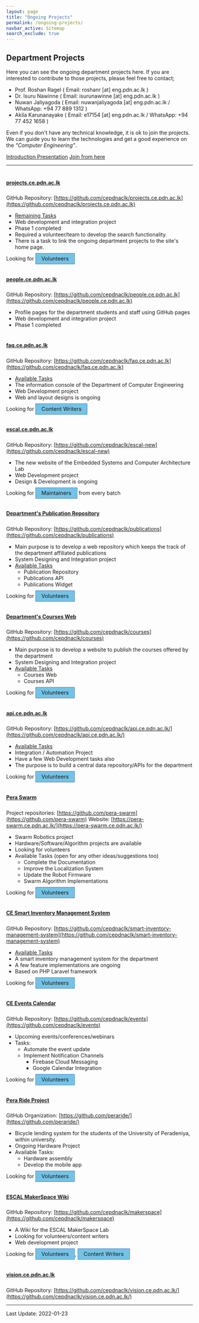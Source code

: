 ```yaml
---
layout: page
title: "Ongoing Projects"
permalink: /ongoing-projects/
navbar_active: Sitemap
search_exclude: true
---
```

<style>
    .badge{
        padding: 5px 15px;
        background-color: #74c3e6 !important;
        border: 1px solid rgb(61, 120, 190);
        font-size: 11pt !important;
    }

    h4{
        text-decoration: underline;
        padding-top: 18px;
        padding-bottom: 6px!important;
    }
</style>

## Department Projects

Here you can see the ongoing department projects here. If you are interested to contribute to those projects, please feel free to contact;
- Prof. Roshan Ragel ( Email: roshanr [at] eng.pdn.ac.lk )
- Dr. Isuru Nawinne ( Email: isurunawinne [at] eng.pdn.ac.lk )
- Nuwan Jaliyagoda ( Email: nuwanjaliyagoda [at] eng.pdn.ac.lk / WhatsApp: +94 77 889 1312 )
- Akila Karunanayake ( Email: e17154 [at] eng.pdn.ac.lk / WhatsApp: +94 77 452 1658 )

Even if you don't have any technical knowledge, it is ok to join the projects. We can guide you to learn the technologies and get a good experience on the *"Computer Engineering"*.


<a href="https://drive.google.com/file/d/1MZB5VYSGdWubXHoyhGK39jcBa2i8xIem/view?usp=sharing" class="btn btn-lg btn-primary p-2" target="_blank">Introduction Presentation</a> <a href="https://docs.google.com/spreadsheets/d/1P-bN5QJ3V0ACXlo03uMLFZTQFS4a0qsOswSWnv90Yvg/edit?usp=sharing" class="btn btn-lg btn-primary p-2 mx-2" target="_blank">Join from  here</a>

---

#### projects.ce.pdn.ac.lk
GitHub Repository: [https://github.com/cepdnaclk/projects.ce.pdn.ac.lk](https://github.com/cepdnaclk/projects.ce.pdn.ac.lk)

- [Remaining Tasks](https://github.com/cepdnaclk/projects.ce.pdn.ac.lk/issues)
- Web development and integration project
- Phase 1 completed
- Required a volunteer/team to develop the search functionality.
- There is a task to link the ongoing department projects to the site's home page.

Looking for <span class="badge">Volunteers</span>

#### people.ce.pdn.ac.lk
GitHub Repository: [https://github.com/cepdnaclk/people.ce.pdn.ac.lk](https://github.com/cepdnaclk/people.ce.pdn.ac.lk)

- Profile pages for the department students and staff using GitHub pages
- Web development and integration project
- Phase 1 completed

#### faq.ce.pdn.ac.lk
GitHub Repository: [https://github.com/cepdnaclk/faq.ce.pdn.ac.lk](https://github.com/cepdnaclk/faq.ce.pdn.ac.lk)

- [Available Tasks](https://github.com/cepdnaclk/faq.ce.pdn.ac.lk/issues)
- The information console of the Department of Computer Engineering
- Web Development project
- Web and layout designs is ongoing

Looking for <span class="badge">Content Writers</span>

#### escal.ce.pdn.ac.lk
GitHub Repository: [https://github.com/cepdnaclk/escal-new](https://github.com/cepdnaclk/escal-new)

- The new website of the Embedded Systems and Computer Architecture Lab
- Web Development project
- Design & Development is ongoing

Looking for <span class="badge">Maintainers</span> from every batch


#### Department's Publication Repository
GitHub Repository: [https://github.com/cepdnaclk/publications](https://github.com/cepdnaclk/publications)
- Main purpose is to develop a web repository which keeps the track of the department affiliated publications
- System Designing and Integration project
- [Available Tasks](https://github.com/cepdnaclk/publications/issues)
    - Publication Repository
    - Publications API
    - Publications Widget

Looking for <span class="badge">Volunteers</span>

#### Department's Courses Web
GitHub Repository: [https://github.com/cepdnaclk/courses](https://github.com/cepdnaclk/courses)
- Main purpose is to develop a website to publish the courses offered by the department
- System Designing and Integration project
- [Available Tasks](https://github.com/cepdnaclk/courses/issues)
    - Courses Web
    - Courses API

Looking for <span class="badge">Volunteers</span>

#### api.ce.pdn.ac.lk
GitHub Repository: [https://github.com/cepdnaclk/api.ce.pdn.ac.lk/](https://github.com/cepdnaclk/api.ce.pdn.ac.lk/)

- [Available Tasks](https://github.com/cepdnaclk/api.ce.pdn.ac.lk/issues)
- Integration / Automation Project
- Have a few Web Development tasks also
- The purpose is to build a central data repository/APIs for the department

Looking for <span class="badge">Volunteers</span>

#### Pera Swarm
Project repositories: [https://github.com/pera-swarm](https://github.com/pera-swarm)
Website: [https://pera-swarm.ce.pdn.ac.lk/](https://pera-swarm.ce.pdn.ac.lk/)

- Swarm Robotics project
- Hardware/Software/Algorithm projects are available
- Looking for volunteers
- Available Tasks (open for any other ideas/suggestions too)
    - Complete the Documentation
    - Improve the Localization System
    - Update the Robot Firmware
    - Swarm Algorithm Implementations

Looking for <span class="badge">Volunteers</span>

#### CE Smart Inventory Management System
GitHub Repository: [https://github.com/cepdnaclk/smart-inventory-management-system](https://github.com/cepdnaclk/smart-inventory-management-system)

- [Available Tasks](https://github.com/cepdnaclk/smart-inventory-management-system/issues)
- A smart inventory management system for the department
- A few feature implementations are ongoing
- Based on PHP Laravel framework

Looking for <span class="badge">Volunteers</span>

#### CE Events Calendar
GitHub Repository: [https://github.com/cepdnaclk/events](https://github.com/cepdnaclk/events)

- Upcoming events/conferences/webinars
- Tasks:
    - Automate the event update
    - Implement Notification Channels
        - Firebase Cloud Messaging
        - Google Calendar Integration

Looking for <span class="badge">Volunteers</span>

#### Pera Ride Project
GitHub Organization: [https://github.com/peraride/](https://github.com/peraride/)

- Bicycle lending system for the students of the University of Peradeniya, within university.
- Ongoing Hardware Project
- Available Tasks:
    - Hardware assembly
    - Develop the mobile app

Looking for <span class="badge">Volunteers</span>


#### ESCAL MakerSpace Wiki
GitHub Repository: [https://github.com/cepdnaclk/makerspace](https://github.com/cepdnaclk/makerspace)

- A Wiki for the ESCAL MakerSpace Lab
- Looking for volunteers/content writers
- Web development project

Looking for <span class="badge">Volunteers</span>, <span class="badge">Content Writers</span>


#### vision.ce.pdn.ac.lk
GitHub Repository: [https://github.com/cepdnaclk/vision.ce.pdn.ac.lk/](https://github.com/cepdnaclk/vision.ce.pdn.ac.lk/)

<!-- Looking for <span class="badge">Maintainers</span> from every batch -->


---
Last Update: 2022-01-23

